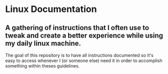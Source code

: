 # Linux Documentation
<h2>A gathering of instructions that I often use to tweak and create a better experience while using my daily linux machine.</h2>

<p>The goal of this repository is to have all instructions documented so it's easy to access whenever I (or someone else) need it in order to accomplish something within theses guidelines.</p>